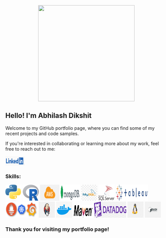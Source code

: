 <p align="center">
  <img width="300" height="300" src="/icons/consciousness.gif">
</p>
<h2>Hello! I'm Abhilash Dikshit</h2>
<p>Welcome to my GitHub portfolio page, where you can find some of my recent projects and code samples. </p>

<p>If you're interested in collaborating or learning more about my work, feel free to reach out to me:</p>
<p align="left">
    <a href="https://www.linkedin.com/in/abhilash-dikshit" target="blank"><img align="center" src="/icons/hd-linkedin-official-logo.png" alt="abhilash-dikshit" height="30" width="60" /></a>
</p>

<h3>Skills:</h3>
<p align="left"> 
    <img width="50" height="50" src="/icons/Python-logo.png">
    <img width="50" height="50" src="/icons/R_logo.png">
    <img width="60" height="50" src="/icons/aws.png">
    <img width="60" height="50" src="/icons/Mongo.png">
    <img width="50" height="50" src="/icons/mysql.jpg">
    <img width="50" height="50" src="/icons/microsoft-sql-server.svg">
    <img width="100" height="50" src="/icons/Tableau.png">
    <img width="100" height="50" src="/icons/grafana_prometheus_kube.png">
    <img width="50" height="50" src="/icons/jenkins.png">
    <img width="50" height="50" src="/icons/docker.png">
    <img width="60" height="40" src="icons/Apache_Maven_logo.png">
    <img width="100" height="50" src="/icons/datadog.png">
    <img width="50" height="50" src="/icons/linux.png">
    <img width="50" height="50" src="/icons/bash.png">
</p>

<h3>
Thank you for visiting my portfolio page!
</h3>
